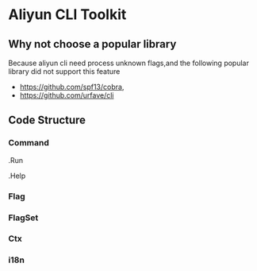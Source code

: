 # Aliyun CLI Toolkit

## Why not choose a popular library

Because aliyun cli need process unknown flags,and the following popular library did not support this feature
- https://github.com/spf13/cobra,
- https://github.com/urfave/cli

## Code Structure

### Command

.Run

.Help

### Flag

### FlagSet

### Ctx

### i18n
